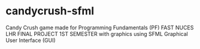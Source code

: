 # candycrush-sfml
Candy Crush game made for Programming Fundamentals (PF) FAST NUCES LHR FINAL PROJECT 1ST SEMESTER with graphics using SFML Graphical User Interface (GUI) 
